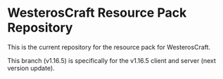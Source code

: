 # WesterosCraft Resource Pack Repository #

This is the current repository for the resource pack for WesterosCraft.  

This branch (v1.16.5) is specifically for the v1.16.5 client and server (next version update).
